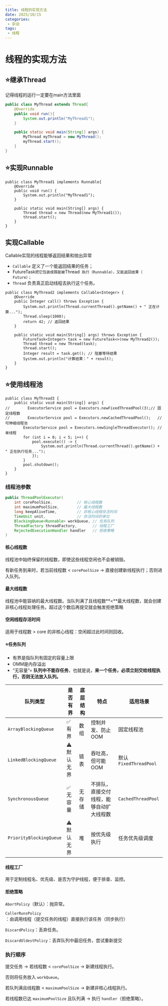 ```yaml
---
title: 线程的实现方法
date: 2025/10/15
categories:
 - 杂谈
tags:
 - 线程
---
```


# 线程的实现方法

## ⭐继承Thread

记得线程的运行一定要在main方法里面

```java
public class MyThread extends Thread{
    @Override
    public void run(){
        System.out.println("MyThread1");
    }

    public static void main(String[] args) {
        MyThread myThread = new MyThread();
        myThread.start();
    }
}

```

## ⭐实现Runnable

```
public class MyThread1 implements Runnable{
    @Override
    public void run() {
        System.out.println("MyThread1");
    }

    public static void main(String[] args) {
        Thread thread = new Thread(new MyThread1());
        thread.start();
    }
}
```

## 实现Callable

Callable实现的线程能够返回结果和抛出异常

* `Callable` 定义了一个能返回结果的任务；
* FutureTask` 把它包装成既能被 `Thread` 执行（Runnable），又能返回结果（ Future）；` 
* `Thread` 负责真正启动线程去执行这个任务。

```
public class MyThread2 implements Callable<Integer> {
    @Override
    public Integer call() throws Exception {
        System.out.println(Thread.currentThread().getName() + " 正在计算...");
        Thread.sleep(1000);
        return 42; // 返回结果
    }

    public static void main(String[] args) throws Exception {
        FutureTask<Integer> task = new FutureTask<>(new MyThread2());
        Thread thread = new Thread(task);
        thread.start();
        Integer result = task.get(); // 阻塞等待结果
        System.out.println("计算结果：" + result);
    }
}
```

## ⭐使用线程池

```
public class MyThread3 {
    public static void main(String[] args) {
//        ExecutorService pool = Executors.newFixedThreadPool(3);// 固定线程数
//        ExecutorService pool = Executors.newCachedThreadPool();   // 可伸缩线程池
        ExecutorService pool = Executors.newSingleThreadExecutor(); // 单线程
        for (int i = 0; i < 5; i++) {
            pool.execute(() -> {
                System.out.println(Thread.currentThread().getName() + " 正在执行任务...");
            });
        }
        pool.shutdown();
    }
}
```

### 线程池参数

```java
public ThreadPoolExecutor(
    int corePoolSize,           // 核心线程数
    int maximumPoolSize,        // 最大线程数
    long keepAliveTime,         // 非核心线程存活时间
    TimeUnit unit,              // 存活时间的单位
    BlockingQueue<Runnable> workQueue, // 任务队列
    ThreadFactory threadFactory,       // 线程工厂
    RejectedExecutionHandler handler   // 拒绝策略
)
```

#### 核心线程数

线程池中始终保留的线程数，即使这些线程空闲也不会被销毁。

有新任务到来时，若当前线程数 < `corePoolSize` → 直接创建新线程执行；否则进入队列。

#### 最大线程数

线程池中能容纳的最大线程数。当队列满了且线程数**<**最大线程数，就会创建非核心线程处理任务。超过这个数后再提交就会触发拒绝策略

#### 空闲线程存活时间

适用于线程数 > core 的非核心线程：空闲超过此时间则回收。

#### ⭐任务队列

* 有界是指队列有固定的容量上限
* OMM是内存溢出
* “无容量”= **队列中不能存任务**，也就是说，**来一个任务，必须立刻交给线程执行，否则无法放入队列。**

| 队列类型                | 是否有界   | 底层结构 | 特点                                     | 适用场景               |
| ----------------------- | ---------- | -------- | ---------------------------------------- | ---------------------- |
| `ArrayBlockingQueue`    | ✅ 有界     | 数组     | 控制并发、防止 OOM                       | 固定线程池             |
| `LinkedBlockingQueue`   | ⚠️ 默认无界 | 链表     | 吞吐高，但可能 OOM                       | 默认 `FixedThreadPool` |
| `SynchronousQueue`      | ✅ 无容量   | 无存储   | 不排队，直接交付线程，能够自动扩大线程数 | `CachedThreadPool`     |
| `PriorityBlockingQueue` | ⚠️ 默认无界 | 堆       | 按优先级执行                             | 任务优先级调度         |

#### 线程工厂

用于定制线程名、优先级、是否为守护线程，便于排查、监控。

#### 拒绝策略

`AbortPolicy`（默认）：抛异常。

`CallerRunsPolicy`：由调用线程（提交任务的线程）直接执行该任务（同步执行）

`DiscardPolicy`：丢弃任务。

`DiscardOldestPolicy`：丢弃队列中最旧任务，尝试重新提交

### 执行顺序

提交任务 → 若线程数 < `corePoolSize` → 新建线程执行。

否则将任务放入 `workQueue`。

若队列满且线程数 < `maximumPoolSize` → 新建非核心线程执行。

若线程数已达 `maximumPoolSize` 且队列满 → 执行 `handler`（拒绝策略）。